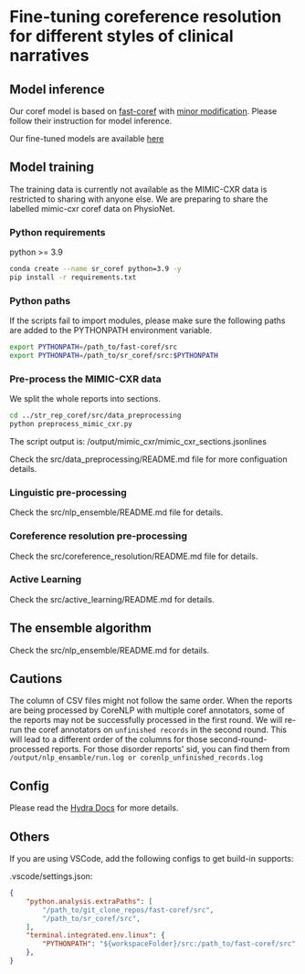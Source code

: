 # Fine-tuning coreference resolution for different styles of clinical narratives

## Model inference

Our coref model is based on [fast-coref](https://github.com/shtoshni/fast-coref) with [minor modification](https://github.com/liaoooyx/fast-coref). Please follow their instruction for model inference.

Our fine-tuned models are available [here](https://drive.google.com/drive/folders/1ZAVJYo9c5bobNeQdQexlOCoGzhF-u02G?usp=sharing)

## Model training

The training data is currently not available as the MIMIC-CXR data is restricted to sharing with anyone else. We are preparing to share the labelled mimic-cxr coref data on PhysioNet.

### Python requirements

python >= 3.9

```bash
conda create --name sr_coref python=3.9 -y
pip install -r requirements.txt
```

### Python paths

If the scripts fail to import modules, please make sure the following paths are added to the PYTHONPATH environment variable.

```bash
export PYTHONPATH=/path_to/fast-coref/src
export PYTHONPATH=/path_to/sr_coref/src:$PYTHONPATH
```

### Pre-process the MIMIC-CXR data

We split the whole reports into sections.

```bash
cd ../str_rep_coref/src/data_preprocessing
python preprocess_mimic_cxr.py
```

The script output is: /output/mimic_cxr/mimic_cxr_sections.jsonlines

Check the src/data_preprocessing/README.md file for more configuation details.

### Linguistic pre-processing

Check the src/nlp_ensemble/README.md file for details.

### Coreference resolution pre-processing

Check the src/coreference_resolution/README.md file for details.

### Active Learning

Check the src/active_learning/README.md for details.


## The ensemble algorithm

Check the src/nlp_ensemble/README.md for details.

## Cautions

The column of CSV files might not follow the same order. When the reports are being processed by CoreNLP with multiple coref annotators, some of the reports may not be successfully processed in the first round. We will re-run the coref annotators on `unfinished records` in the second round. This will lead to a different order of the columns for those second-round-processed reports. For those disorder reports' sid, you can find them from `/output/nlp_ensamble/run.log or corenlp_unfinished_records.log`

## Config

Please read the [Hydra Docs](https://hydra.cc/docs/intro/) for more details.

## Others

If you are using VSCode, add the following configs to get build-in supports:

.vscode/settings.json:

```json
{
    "python.analysis.extraPaths": [
        "/path_to/git_clone_repos/fast-coref/src",
        "/path_to/sr_coref/src",
    ],
    "terminal.integrated.env.linux": {
        "PYTHONPATH": "${workspaceFolder}/src:/path_to/fast-coref/src"
    },
}
```
